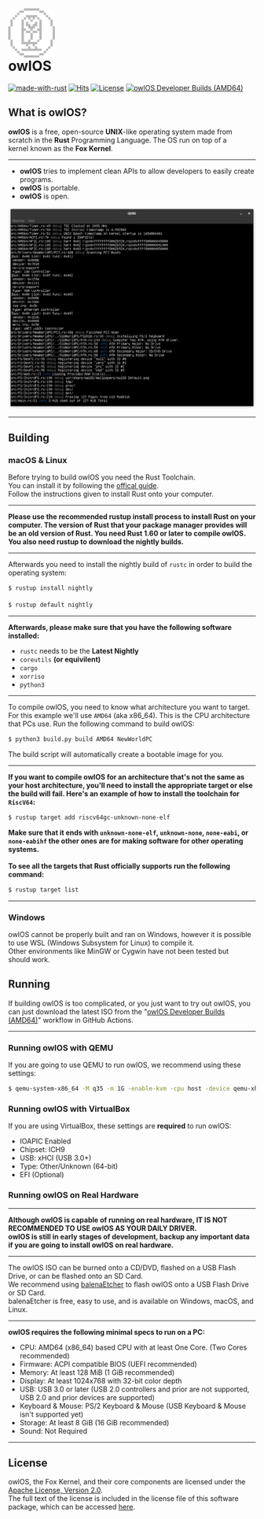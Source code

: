 # <img align="center" height="100" src="Docs/owlOS Light.png"><br>owlOS

[![made-with-rust](https://img.shields.io/badge/Made%20with-Rust-1f425f.svg)](https://www.rust-lang.org/)
[![Hits](https://hits.seeyoufarm.com/api/count/incr/badge.svg?url=https%3A%2F%2Fgithub.com%2FTalon396%2FowlOS&count_bg=%2379C83D&title_bg=%23323232&icon=&icon_color=%23E7E7E7&title=hits&edge_flat=true)](https://hits.seeyoufarm.com)
[![License](https://img.shields.io/github/license/Talon396/owlOS?logo=apache&style=flat-square)](https://www.apache.org/licenses/LICENSE-2.0)
[![owlOS Developer Builds (AMD64)](https://github.com/Talon396/owlOS/actions/workflows/AMD64_DevBuilds.yml/badge.svg)](https://github.com/Talon396/owlOS/actions/workflows/AMD64_DevBuilds.yml)

## What is owlOS?

**owlOS** is a free, open-source **UNIX**-like operating system made from<br>
scratch in the **Rust** Programming Language. The OS run on top of a<br>
kernel known as the **Fox Kernel**.

---
- **owlOS** tries to implement clean APIs to allow developers to easily create programs.
- **owlOS** is portable.
- **owlOS** is open.

<img src="Docs/Screenshot_June_9_22.png" alt="Screenshot of Fox Kernel booting" width="640">

---
## Building

### macOS & Linux

Before trying to build owlOS you need the Rust Toolchain.<br>
You can install it by following the  [offical guide](https://www.rust-lang.org/tools/install). <br>
Follow the instructions given to install Rust onto your computer.<br>

---

**Please use the recommended rustup install process to install Rust 
on your computer. The version of Rust that your package manager
provides will be an old version of Rust. You need Rust 1.60 or
later to compile owlOS. You also need rustup to download the nightly
builds.**

---

Afterwards you need to install the nightly build of `rustc` in order to
build the operating system:
```sh
$ rustup install nightly

$ rustup default nightly
```
---
**Afterwards, please make sure that you have the following software installed:**

- `rustc` needs to be the **Latest Nightly**
- `coreutils` **(or equivilent)**
- `cargo`
- `xorriso`
- `python3`

---
To compile owlOS, you need to know what architecture you want to
target. For this example we'll use `AMD64` (aka x86_64). This is the CPU
architecture that PCs use. Run the following command to build owlOS:
```sh
$ python3 build.py build AMD64 NewWorldPC
```
The build script will automatically create a bootable image for you.

---
**If you want to compile owlOS for an architecture that's not the same
as your host architecture, you'll need to install the appropriate
target or else the build will fail. Here's an example of how to install the toolchain for `RiscV64`:**
```sh
$ rustup target add riscv64gc-unknown-none-elf
```
**Make sure that it ends with
`unknown-none-elf`, `unknown-none`, `none-eabi`, or `none-eabihf`
the other ones are for making software for other operating systems.**
<br><br>
**To see all the targets that Rust officially supports run the following
command:**
```sh
$ rustup target list
```

---
### Windows

owlOS cannot be properly built and ran on Windows, however it is
possible to use WSL (Windows Subsystem for Linux) to compile it.<br>
Other environments like MinGW or Cygwin have not been tested but<br>
should work.

## Running

If building owlOS is too complicated, or you just want to try out owlOS, you can just download the latest ISO
from the "[owlOS Developer Builds (AMD64)](https://github.com/Talon396/owlOS/actions/workflows/AMD64_DevBuilds.yml)" workflow in GitHub Actions.

---

### Running owlOS with QEMU
If you are going to use QEMU to run owlOS, we recommend using these settings:
```sh
$ qemu-system-x86_64 -M q35 -m 1G -enable-kvm -cpu host -device qemu-xhci -serial stdio -smp 4 -cdrom owlOS.iso
```

### Running owlOS with VirtualBox
If you are using VirtualBox, these settings are **required** to run owlOS:
- IOAPIC Enabled
- Chipset: ICH9
- USB: xHCI (USB 3.0+)
- Type: Other/Unknown (64-bit)
- EFI (Optional)

### Running owlOS on Real Hardware

---
**Although owlOS is capable of running on real hardware, IT IS NOT RECOMMENDED TO USE owlOS AS YOUR DAILY DRIVER.**<br>
**owlOS is still in early stages of development, backup any important data if you are going to install owlOS on real hardware.**

---

The owlOS ISO can be burned onto a CD/DVD, flashed on a USB Flash Drive, or can be flashed onto an SD Card.<br>
We recommend using [balenaEtcher](https://www.balena.io/etcher/) to flash owlOS onto a USB Flash Drive or SD Card.<br>
balenaEtcher is free, easy to use, and is available on Windows, macOS, and Linux.

---

**owlOS requires the following minimal specs to run on a PC:**
- CPU: AMD64 (x86_64) based CPU with at least One Core. (Two Cores recommended)
- Firmware: ACPI compatible BIOS (UEFI recommended)
- Memory: At least 128 MiB (1 GiB recommended)
- Display: At least 1024x768 with 32-bit color depth
- USB: USB 3.0 or later (USB 2.0 controllers and prior are not supported, USB 2.0 and prior devices are supported)
- Keyboard & Mouse: PS/2 Keyboard & Mouse (USB Keyboard & Mouse isn't supported yet)
- Storage: At least 8 GiB (16 GiB recommended)
- Sound: Not Required

---
## License

owlOS, the Fox Kernel, and their core components are licensed under the [Apache License, Version 2.0](https://www.apache.org/licenses/LICENSE-2.0).<br>
The full text of the license is included in the license file of this software package, which can be accessed [here](COPYING).
